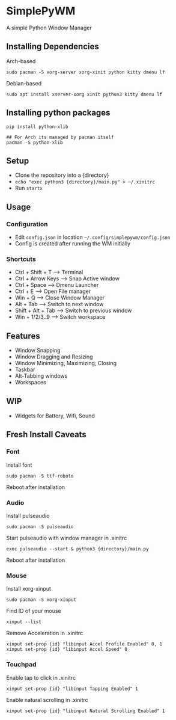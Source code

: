 # SimplePyWM

A simple Python Window Manager

## Installing Dependencies
Arch-based
```
sudo pacman -S xorg-server xorg-xinit python kitty dmenu lf
```
Debian-based
```
sudo apt install xserver-xorg xinit python3 kitty dmenu lf
```
## Installing python packages
```
pip install python-xlib

## For Arch its managed by pacman itself
pacman -S python-xlib
```
## Setup
- Clone the repository into a {directory}
- ```echo "exec python3 {directory}/main.py" > ~/.xinitrc```
- Run ```startx```

## Usage
### Configuration
- Edit ```config.json``` in location ```~/.config/simplepywm/config.json```
- Config is created after running the WM initially

### Shortcuts
- Ctrl + Shift + T  --> Terminal
- Ctrl + Arrow Keys --> Snap Active window
- Ctrl + Space      --> Dmenu Launcher
- Ctrl + E          --> Open File manager
- Win + Q           --> Close Window Manager
- Alt + Tab         --> Switch to next window
- Shift + Alt + Tab --> Switch to previous window
- Win + 1/2/3..9    --> Switch workspace

## Features
- Window Snapping
- Window Dragging and Resizing
- Window Minimizing, Maximizing, Closing
- Taskbar
- Alt-Tabbing windows
- Workspaces

## WIP
- Widgets for Battery, Wifi, Sound

## Fresh Install Caveats

### Font
Install font
```
sudo pacman -S ttf-roboto
```
Reboot after installation

### Audio

Install pulseaudio
```
sudo pacman -S pulseaudio
```
Start pulseaudio with window manager in .xinitrc
```
exec pulseaudio --start & python3 {directory}/main.py
```
Reboot after installation

### Mouse
Install xorg-xinput
```
sudo pacman -S xorg-xinput
```
Find ID of your mouse
```
xinput --list
```
Remove Acceleration in .xinitrc
```
xinput set-prop {id} "libinput Accel Profile Enabled" 0, 1
xinput set-prop {id} "libinput Accel Speed" 0
```

### Touchpad

Enable tap to click in .xinitrc
```
xinput set-prop {id} "libinput Tapping Enabled" 1
```
Enable natural scrolling in .xinitrc
```
xinput set-prop {id} "libinput Natural Scrolling Enabled" 1
```